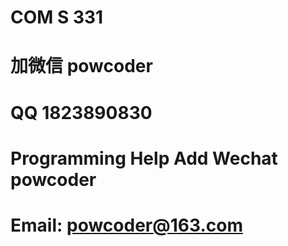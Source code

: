 # COM S 331
# 加微信 powcoder

# QQ 1823890830

# Programming Help Add Wechat powcoder

# Email: powcoder@163.com

